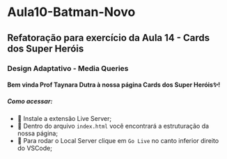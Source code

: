 # Aula10-Batman-Novo

## Refatoração para exercício da Aula 14 - Cards dos Super Heróis
### Design Adaptativo - Media Queries

#### Bem vinda Prof Taynara Dutra à nossa página Cards dos Super Heróis✨! 

##### Como acessar:
 - 📌 Instale a extensão Live Server;
 - 📌 Dentro do arquivo `index.html` você encontrará a estruturação da nossa página;
 - 📌 Para rodar o Local Server clique em ``Go Live`` no canto inferior direito do VSCode;
